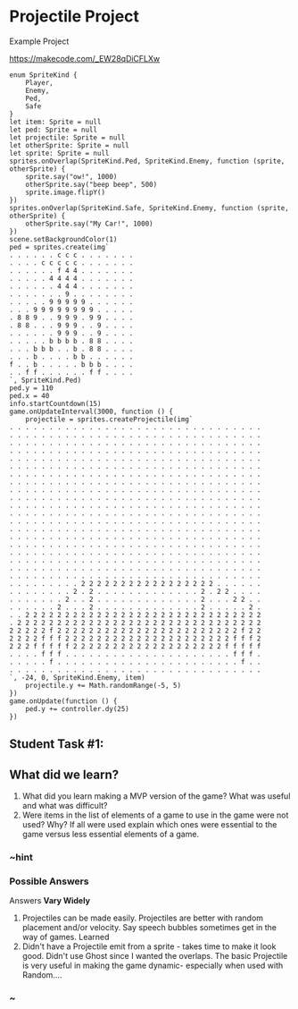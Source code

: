 # Projectile Project

Example Project

https://makecode.com/_EW28qDiCFLXw 

```blocks
enum SpriteKind {
    Player,
    Enemy,
    Ped,
    Safe
}
let item: Sprite = null
let ped: Sprite = null
let projectile: Sprite = null
let otherSprite: Sprite = null
let sprite: Sprite = null
sprites.onOverlap(SpriteKind.Ped, SpriteKind.Enemy, function (sprite, otherSprite) {
    sprite.say("ow!", 1000)
    otherSprite.say("beep beep", 500)
    sprite.image.flipY()
})
sprites.onOverlap(SpriteKind.Safe, SpriteKind.Enemy, function (sprite, otherSprite) {
    otherSprite.say("My Car!", 1000)
})
scene.setBackgroundColor(1)
ped = sprites.create(img`
. . . . . . c c c . . . . . . . 
. . . . c c c c c . . . . . . . 
. . . . . . f 4 4 . . . . . . . 
. . . . . 4 4 4 4 . . . . . . . 
. . . . . . 4 4 4 . . . . . . . 
. . . . . . . 9 . . . . . . . . 
. . . . . 9 9 9 9 9 . . . . . . 
. . . 9 9 9 9 9 9 9 9 . . . . . 
. 8 8 9 . . 9 9 9 . 9 9 . . . . 
. 8 8 . . . 9 9 9 . . 9 . . . . 
. . . . . . 9 9 9 . . 9 . . . . 
. . . . . b b b b . 8 8 . . . . 
. . . b b b . . b . 8 8 . . . . 
. . . b . . . . b b . . . . . . 
f . . b . . . . . b b b . . . . 
. . f f . . . . . . f f . . . . 
`, SpriteKind.Ped)
ped.y = 110
ped.x = 40
info.startCountdown(15)
game.onUpdateInterval(3000, function () {
    projectile = sprites.createProjectile(img`
. . . . . . . . . . . . . . . . . . . . . . . . . . . . . . . . 
. . . . . . . . . . . . . . . . . . . . . . . . . . . . . . . . 
. . . . . . . . . . . . . . . . . . . . . . . . . . . . . . . . 
. . . . . . . . . . . . . . . . . . . . . . . . . . . . . . . . 
. . . . . . . . . . . . . . . . . . . . . . . . . . . . . . . . 
. . . . . . . . . . . . . . . . . . . . . . . . . . . . . . . . 
. . . . . . . . . . . . . . . . . . . . . . . . . . . . . . . . 
. . . . . . . . . . . . . . . . . . . . . . . . . . . . . . . . 
. . . . . . . . . . . . . . . . . . . . . . . . . . . . . . . . 
. . . . . . . . . . . . . . . . . . . . . . . . . . . . . . . . 
. . . . . . . . . . . . . . . . . . . . . . . . . . . . . . . . 
. . . . . . . . . . . . . . . . . . . . . . . . . . . . . . . . 
. . . . . . . . . . . . . . . . . . . . . . . . . . . . . . . . 
. . . . . . . . . . . . . . . . . . . . . . . . . . . . . . . . 
. . . . . . . . . . . . . . . . . . . . . . . . . . . . . . . . 
. . . . . . . . . . . . . . . . . . . . . . . . . . . . . . . . 
. . . . . . . . . . . . . . . . . . . . . . . . . . . . . . . . 
. . . . . . . . . . . . . . . . . . . . . . . . . . . . . . . . 
. . . . . . . . . . . . . . . . . . . . . . . . . . . . . . . . 
. . . . . . . . . . . . . . . . . . . . . . . . . . . . . . . . 
. . . . . . . . . 2 2 2 2 2 2 2 2 2 2 2 2 2 2 2 2 2 . . . . . . 
. . . . . . . . 2 . 2 . . . . . . . . . . . . . 2 . 2 2 . . . . 
. . . . . . . 2 . . 2 . . . . . . . . . . . . . 2 . . . 2 2 . . 
. . . . . . 2 . . . 2 . . . . . . . . . . . . . 2 . . . . . 2 . 
. . 2 2 2 2 2 2 2 2 2 2 2 2 2 2 2 2 2 2 2 2 2 2 2 2 2 2 2 2 2 2 
. 2 2 2 2 2 2 2 2 2 2 2 2 2 2 2 2 2 2 2 2 2 2 2 2 2 2 2 2 2 2 2 
2 2 2 2 2 f 2 2 2 2 2 2 2 2 2 2 2 2 2 2 2 2 2 2 2 2 2 2 2 f 2 2 
2 2 2 2 f f f 2 2 2 2 2 2 2 2 2 2 2 2 2 2 2 2 2 2 2 2 2 f f f 2 
2 2 2 f f f f f 2 2 2 2 2 2 2 2 2 2 2 2 2 2 2 2 2 2 2 f f f f f 
. . . . f f f . . . . . . . . . . . . . . . . . . . . . f f f . 
. . . . . f . . . . . . . . . . . . . . . . . . . . . . . f . . 
. . . . . . . . . . . . . . . . . . . . . . . . . . . . . . . . 
`, -24, 0, SpriteKind.Enemy, item)
    projectile.y += Math.randomRange(-5, 5)
})
game.onUpdate(function () {
    ped.y += controller.dy(25)
})
```

## Student Task #1:

## What did we learn? 

1. What did you learn making a MVP version of the game?  What was useful and what was difficult?
2. Were items in the list of elements of a game to use in the game were not used?  Why? If all were used explain which ones were essential to the game versus less essential elements of a game.

### ~hint

### Possible Answers

Answers **Vary Widely**

1. Projectiles can be made easily.  Projectiles are better with random placement and/or velocity. Say speech bubbles sometimes get in the way of games. Learned 
2. Didn't have a Projectile emit from a sprite - takes time to make it look good. Didn't use Ghost since I wanted the overlaps. The basic Projectile is very useful in making the game dynamic- especially when used with Random....

### ~